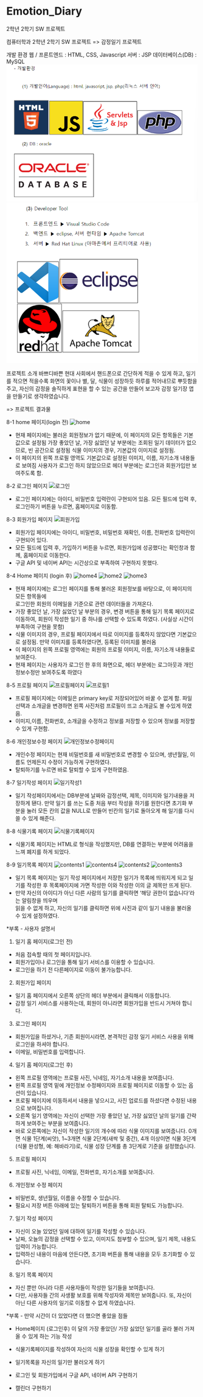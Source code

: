 # Emotion_Diary
2학년 2학기 SW 프로젝트

컴퓨터학과 2학년 2학기 SW 프로젝트 => 감정일기 프로젝트

개발 환경
웹 / 프론트엔드 : HTML, CSS, Javascript
서버 : JSP
데이터베이스(DB) : MySQL
<img src="프로젝트툴.png"/>
<img src="프로젝트툴2.png"/>

프로젝트 소개
바쁘디바쁜 현대 사회에서 핸드폰으로 간단하게 적을 수 있게 하고,
일기를 적으면 적을수록 화면의 꽃이나 별, 달, 식물이 성장하듯 하루를 적어내므로 뿌듯함을 주고,
자신의 감정을 솔직하게 표현을 할 수 있는 공간을 만들어 보고자 감정 일기장 앱을 만들기로 생각하였습니다.

=> 프로젝트 결과물

8-1 home 페이지(login 전)
![home](https://user-images.githubusercontent.com/87637645/224488604-6a6f9b28-60ae-4844-98ab-60446c5f1ff0.PNG)

- 현재 페이지에는 불러온 회원정보가 없기 때문에, 이 페이지의 모든 항목들은 기본값으로 설정됨
 가장 좋았던 날, 가장 싫었던 날 부분에는 조회된 일기 데이터가 없으므로, 빈 공간으로 설정됨
 식물 이미지의 경우, 기본값의 이미지로 설정됨.
 - 이 페이지의 왼쪽 프로필 영역도 기본값으로 설정된 이미지, 이름, 자기소개 내용들로 보여짐
 사용자가 로그인 하지 않았으므로 헤더 부분에는 로그인과 회원가입만 보여주도록 함.



8-2  로그인 페이지 
![로그인](https://user-images.githubusercontent.com/87637645/224488623-47e8bb04-0ccc-4c84-bb6e-866ff0d0baef.PNG)

 - 로그인 페이지에는 아이디, 비밀번호 입력란이 구현되어 있음.
   모든 필드에 입력 후, 로그인하기 버튼을 누르면, 홈페이지로 이동함.



8-3 회원가입 페이지
![회원가입](https://user-images.githubusercontent.com/87637645/224488637-6242d51b-d72c-49cf-a203-b142e16aa95d.PNG)

- 회원가입 페이지에는 아이디, 비밀번호, 비밀번호 재확인, 이름, 전화번호 입력란이 구현되어 있다.
-  모든 필드에 입력 후, 가입하기 버튼을 누르면, 회원가입에 성공했다는 확인창과 함께, 홈페이지로 
   이동한다.
 - 구글 API 및 네이버 API는 시간상으로 부족하여 구현하지 못했다.



8-4 Home 페이지 (login 후)
![home4](https://user-images.githubusercontent.com/87637645/224488659-cd18a2bb-06e0-4570-98a6-6187fd137c0e.PNG)
![home2](https://user-images.githubusercontent.com/87637645/224488667-08730d0f-a4ac-41d3-91c5-694d500fc027.PNG)
![home3](https://user-images.githubusercontent.com/87637645/224488670-1c46dd0e-5a5d-437d-a87b-ea9832a257fb.PNG)

- 현재 페이지에는 로그인 페이지를 통해 불러온 회원정보를 바탕으로, 이 페이지의 모든 항목들에  
  로그인한 회원의 이메일을 기준으로 관련 데이터들을 가져온다.
 - 가장 좋았던 날, 가장 싫었던 날 부분의 경우, 변경 버튼을 통해 일기 목록 페이지로 이동하여, 
   회원이 작성한 일기 중 하나를 선택할 수 있도록 하였다. (사실상 시간이 부족하여 구현을 못함)
- 식물 이미지의 경우, 프로필 페이지에서 따로 이미지를 등록하지 않았다면 기본값으로 설정됨. 
   만약 이미지를 등록하였다면, 등록된 이미지를 불러옴
 - 이 페이지의 왼쪽 프로필 영역에는 회원의 프로필 이미지, 이름, 자기소개 내용들로 보여준다.
 - 현재 페이지는 사용자가 로그인 한 후의 화면으로, 헤더 부분에는 로그아웃과 개인정보수정만 보여주도록     하였다



8-5 프로필 페이지
![프로필페이지](https://user-images.githubusercontent.com/87637645/224488700-03ddce4a-a9ae-4029-a1b1-56e5bdafb696.png)
![프로필1](https://user-images.githubusercontent.com/87637645/224488939-cd31b405-20cb-48f2-9937-0d9912b4b032.PNG)

 - 프로필 페이지에는 이메일은 primary key로 저장되어있어 바꿀 수 없게 함.
   파일 선택과 소개글을 변경하면 왼쪽 사진처럼 프로필이 뜨고 소개글도 볼 수있게 하였음.
  - 이미지,이름, 전화번호, 소개글을 수정하고 정보를 저장할 수 있으며
    정보를 저장할 수 있게 구현함.
    
    
    
8-6 개인정보수정 페이지
![개인정보수정페이지](https://user-images.githubusercontent.com/87637645/224488712-661dae68-ee97-43cb-aef5-9df6fb2f0aa4.PNG)

- 개인수정 페이지는 현재 비밀번호를 새 비밀번호로 변경할 수 있으며, 생년월일, 이름도 언제든지 수정이     가능하게 구현하였다.
- 탈퇴하기를 누르면 바로 탈퇴할 수 있게 구현하였음.


8-7 일기작성 페이지
![일기작성1](https://user-images.githubusercontent.com/87637645/224488727-2bb54c6a-aab5-4dac-8128-938a2c2cc675.png)

- 일기 작성페이지에서는 DB부분에 날짜와 감정선택, 제목, 이미지와 일기내용을 저장하게 됀다. 만약 일기  를 쓰는 도중 처음 부터 작성을 하기를 원한다면 초기화 부분을 눌러 모든 칸의 값을 NULL로 만들어 빈칸의 일기로 돌아오게 해 일기를 다시 쓸 수 있게 해준다.



8-8 식물기록 페이지
![식물기록페이지](https://user-images.githubusercontent.com/87637645/224488759-bb406773-2a8c-4260-a841-c2eae970ac03.png)

- 식물기록 페이지는 HTML로 형식을 작성했지만, DB를 연결하는 부분에 어려움을 느껴 폐지를 
  하게 되었다.


8-9 일기목록 페이지
![contents1](https://user-images.githubusercontent.com/87637645/224488807-84601d2d-24d2-4637-87ce-dabfb9abdd59.PNG)
![contents4](https://user-images.githubusercontent.com/87637645/224488814-5f7ff91b-b3cc-4977-9a3c-55420adcf3ac.PNG)
![contents2](https://user-images.githubusercontent.com/87637645/224488818-65511a92-ad4b-4e7b-9641-25e45a0f0b21.PNG)
![contents3](https://user-images.githubusercontent.com/87637645/224488823-b65b9300-c94c-48ec-92d9-92efbf9746e9.PNG)

 - 일기 목록 페이지는 일기 작성 페이지에서 저장한 일기가 목록에 띄워지게 되고 일기를 작성한 후 
   목록페이지에 가면 작성한 이와 작성한 이의 글 제목만 뜨게 된다.
 - 만약 자신의 아이디가 아닌 다른 사람의 일기를 클릭하면 ‘해당 권한이 없습니다’라는 알림창을 띄우며  
   읽을 수 없게 하고, 자신의 일기를 클릭하면 위에 사진과 같이 일기 내용을 불러올 수 있게 설정하였다.



*부록 - 사용자 설명서
1. 일기 홈 페이지(로그인 전)
- 처음 접속할 때의 첫 페이지입니다.
- 회원가입이나 로그인을 통해 일기 서비스를 이용할 수 있습니다.
- 로그인을 하기 전 다른페이지로 이동이 불가능합니다.

2. 회원가입 페이지
- 일기 홈 페이지에서 오른쪽 상단의 헤더 부분에서 클릭해서 이동합니다.
- 감정 일기 서비스를 사용하는데, 회원이 아니라면 회원가입을 반드시 거쳐야 합니다.

3. 로그인 페이지
- 회원가입을 하셨거나, 기존 회원이시라면, 본격적인 감정 일기 서비스 사용을 위해
로그인을 하셔야 합니다.
- 이메일, 비밀번호를 입력합니다.

4. 일기 홈 페이지(로그인 후)
- 왼쪽 프로필 영역에는 프로필 사진, 닉네임, 자기소개 내용을 보여줍니다.
- 왼쪽 프로필 영역 밑에 개인정보 수정페이지와 프로필 페이지로 이동할 수 있는 옵션이 있습니다.
- 프로필 페이지에 이동하셔서 내용을 넣으시고, 사진 업로드를 하셨다면 수정된 내용으로 보여집니다.
- 오른쪽 일기 영역에는 자신이 선택한 가장 좋았던 날, 가장 싫었던 날의 일기를 간략하게 보여주는 부분을 보여줍니다.
- 바로 오른쪽에는 자신이 작성한 일기의 개수에 따라 식물 이미지를 보여줍니다.
0개면 식물 1단계(씨앗), 1~3개면 식물 2단계(새싹 및 중간), 4개 이상이면 식물 3단계(식물 완성형, 예: 해바라기)로, 식물 성장 단계를 총 3단계로 기준을 설정했습니다.

5. 프로필 페이지
- 프로필 사진, 닉네임, 이메일, 전화번호, 자기소개를 보여줍니다.

6. 개인정보 수정 페이지
- 비밀번호, 생년월일, 이름을 수정할 수 있습니다.
- 필요시 저장 버튼 아래에 있는 탈퇴하기 버튼을 통해 회원 탈퇴도 가능합니다.

7. 일기 작성 페이지
- 자신이 오늘 있었던 일에 대하여 일기를 작성할 수 있습니다.
- 날짜, 오늘의 감정을 선택할 수 있고, 이미지도 첨부할 수 있으며, 일기 제목, 내용도 입력이 가능합니다.
- 입력하신 내용이 마음에 안든다면, 초기화 버튼을 통해 내용을 모두 초기화할 수 있습니다.

8. 일기 목록 페이지
- 자신 뿐만 아니라 다른 사용자들이 작성한 일기들을 보여줍니다.
- 다만, 사용자들 간의 사생활 보호를 위해 작성자와 제목만 보여줍니다.
또, 자신이 아닌 다른 사용자의 일기로 이동할 수 없게 하였습니다.
       


*부록 - 만약 시간이 더 있었다면 더 했으면 좋았을 점들

- Home페이지 (로그인후) 이 달의 가장 좋았던/ 가장 싫었던 일기를 골라 불러 가져올 수 있게     하는 기능 작성

- 식물기록페이지를 작성하여 자신의 식물 성장을 확인할 수 있게 하기

- 일기목록을 자신의 일기만 불러오게 하기

- 로그인 및 회원가입에서 구글 API, 네이버 API 구현하기

- 캘린더 구현하기
